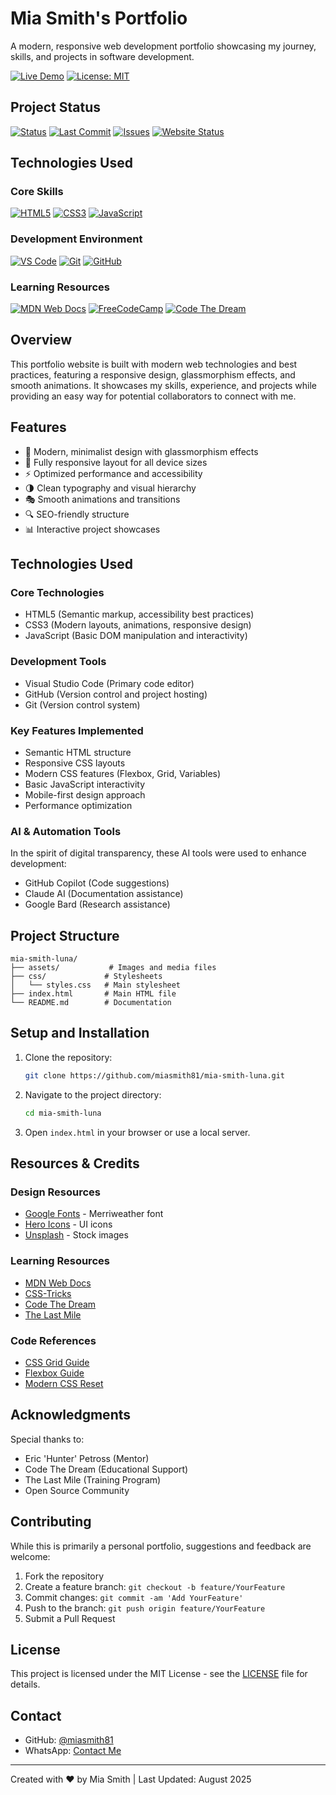 # Mia Smith's Portfolio

A modern, responsive web development portfolio showcasing my journey, skills, and projects in software development.

[![Live Demo](https://img.shields.io/badge/demo-live-brightgreen.svg)](https://miasmith81.github.io/mia-smith-luna/)
[![License: MIT](https://img.shields.io/badge/License-MIT-yellow.svg)](https://opensource.org/licenses/MIT)

## Project Status
[![Status](https://img.shields.io/badge/Status-Active-success?style=for-the-badge)](https://github.com/miasmith81/mia-smith-luna)
[![Last Commit](https://img.shields.io/github/last-commit/miasmith81/mia-smith-luna?style=for-the-badge)](https://github.com/miasmith81/mia-smith-luna/commits/main)
[![Issues](https://img.shields.io/github/issues/miasmith81/mia-smith-luna?style=for-the-badge)](https://github.com/miasmith81/mia-smith-luna/issues)
[![Website Status](https://img.shields.io/website?style=for-the-badge&url=https%3A%2F%2Fmiasmith81.github.io%2Fmia-smith-luna%2F)](https://miasmith81.github.io/mia-smith-luna/)

## Technologies Used

### Core Skills
[![HTML5](https://img.shields.io/badge/HTML5-E34F26?style=for-the-badge&logo=html5&logoColor=white)](https://developer.mozilla.org/en-US/docs/Web/HTML)
[![CSS3](https://img.shields.io/badge/CSS3-1572B6?style=for-the-badge&logo=css3&logoColor=white)](https://developer.mozilla.org/en-US/docs/Web/CSS)
[![JavaScript](https://img.shields.io/badge/JavaScript-F7DF1E?style=for-the-badge&logo=javascript&logoColor=black)](https://developer.mozilla.org/en-US/docs/Web/JavaScript)

### Development Environment
[![VS Code](https://img.shields.io/badge/VS_Code-0078D4?style=for-the-badge&logo=visual%20studio%20code&logoColor=white)](https://code.visualstudio.com/)
[![Git](https://img.shields.io/badge/Git-F05032?style=for-the-badge&logo=git&logoColor=white)](https://git-scm.com/)
[![GitHub](https://img.shields.io/badge/GitHub-100000?style=for-the-badge&logo=github&logoColor=white)](https://github.com/)

### Learning Resources
[![MDN Web Docs](https://img.shields.io/badge/MDN_Web_Docs-black?style=for-the-badge&logo=mdnwebdocs&logoColor=white)](https://developer.mozilla.org/)
[![FreeCodeCamp](https://img.shields.io/badge/freecodecamp-27273D?style=for-the-badge&logo=freecodecamp&logoColor=white)](https://www.freecodecamp.org/)
[![Code The Dream](https://img.shields.io/badge/Code_The_Dream-0096FF?style=for-the-badge)](https://www.codethedream.org/)

## Overview

This portfolio website is built with modern web technologies and best practices, featuring a responsive design, glassmorphism effects, and smooth animations. It showcases my skills, experience, and projects while providing an easy way for potential collaborators to connect with me.

## Features

- 🎨 Modern, minimalist design with glassmorphism effects
- 📱 Fully responsive layout for all device sizes
- ⚡ Optimized performance and accessibility
- 🌗 Clean typography and visual hierarchy
- 🎭 Smooth animations and transitions
- 🔍 SEO-friendly structure
- 📊 Interactive project showcases

## Technologies Used

### Core Technologies
- HTML5 (Semantic markup, accessibility best practices)
- CSS3 (Modern layouts, animations, responsive design)
- JavaScript (Basic DOM manipulation and interactivity)

### Development Tools
- Visual Studio Code (Primary code editor)
- GitHub (Version control and project hosting)
- Git (Version control system)

### Key Features Implemented
- Semantic HTML structure
- Responsive CSS layouts
- Modern CSS features (Flexbox, Grid, Variables)
- Basic JavaScript interactivity
- Mobile-first design approach
- Performance optimization

### AI & Automation Tools
In the spirit of digital transparency, these AI tools were used to enhance development:
- GitHub Copilot (Code suggestions)
- Claude AI (Documentation assistance)
- Google Bard (Research assistance)

## Project Structure

```
mia-smith-luna/
├── assets/           # Images and media files
├── css/             # Stylesheets
│   └── styles.css   # Main stylesheet
├── index.html       # Main HTML file
└── README.md        # Documentation
```

## Setup and Installation

1. Clone the repository:
   ```bash
   git clone https://github.com/miasmith81/mia-smith-luna.git
   ```
2. Navigate to the project directory:
   ```bash
   cd mia-smith-luna
   ```
3. Open `index.html` in your browser or use a local server.

## Resources & Credits

### Design Resources
- [Google Fonts](https://fonts.google.com/) - Merriweather font
- [Hero Icons](https://heroicons.com/) - UI icons
- [Unsplash](https://unsplash.com/) - Stock images

### Learning Resources
- [MDN Web Docs](https://developer.mozilla.org/)
- [CSS-Tricks](https://css-tricks.com/)
- [Code The Dream](https://codethedream.org/)
- [The Last Mile](https://thelastmile.org/)

### Code References
- [CSS Grid Guide](https://css-tricks.com/snippets/css/complete-guide-grid/)
- [Flexbox Guide](https://css-tricks.com/snippets/css/a-guide-to-flexbox/)
- [Modern CSS Reset](https://piccalil.li/blog/a-modern-css-reset/)

## Acknowledgments

Special thanks to:
- Eric 'Hunter' Petross (Mentor)
- Code The Dream (Educational Support)
- The Last Mile (Training Program)
- Open Source Community

## Contributing

While this is primarily a personal portfolio, suggestions and feedback are welcome:

1. Fork the repository
2. Create a feature branch: `git checkout -b feature/YourFeature`
3. Commit changes: `git commit -am 'Add YourFeature'`
4. Push to the branch: `git push origin feature/YourFeature`
5. Submit a Pull Request

## License

This project is licensed under the MIT License - see the [LICENSE](LICENSE) file for details.

## Contact

- GitHub: [@miasmith81](https://github.com/miasmith81)
- WhatsApp: [Contact Me](https://wa.me/4064318114)

---

Created with ❤️ by Mia Smith | Last Updated: August 2025